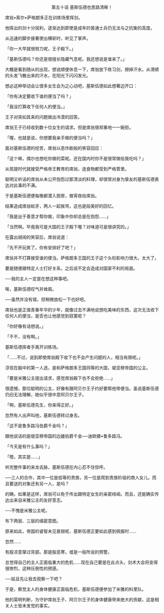 <p align="center">第五十话 基斯伍德也思路清晰！</p>

席翁•索尔•萨格朗多正在训练场里挥剑。

他挥出的剑十分锐利，逐渐达到即使是成年的普通士兵仍无法与之抗衡的高度。

从迅速的脚步接著使出横斩时，听见了掌声。

「你一大早就很努力呢，王子殿下。」

「基斯伍德吗？你还是很擅长隐藏气息呢。我还想说是谁来了。」

大概是看到随从的出现，想说顺便休息一下，席翁放下练习剑，擦掉汗水。从滑顺的头发飞散出来的汗水，在阳光下闪闪发光。

想必这种举动会让很多女生会为之心动吧，基斯伍德如此想著边开口：

「你有决定要收下谁的便当了吗？」

「我没打算收下任何人的便当。」

王子对突如其来的问题做出冷漠的回答。

席翁王子已经收到数十位女生的请求。但是席翁很郑重地一一婉拒。

「喔，也就是说，你想要我亲手做的便当吗？」

面对基斯伍德的挖苦，席翁以恶作剧般的笑容回应：

「这个嘛，偶尔也想吃你做的菜呢。还在国内时你不是很常做给我吃吗？」

从孩提时代就接受严格帝王教育的席翁，连食物都受到严格管里。

聪明又听话的席翁从未公开抱怨过那清淡的料理，却很常对身为挚友的基斯伍德表达对此事的不满。

于是基斯伍德便每晚都潜入厨房，做宵夜给席翁。

结果造成席翁蛀牙，两人一起挨骂，这也是段美好的回忆。

「我是出于善意才帮你做，印象中你却总是在抱怨……」

「当然啊。毕竟我可是大国的王子殿下喔？对味道可是很讲究的。」

在露出胡闹的笑容后，席翁说道：

「先不开玩笑了。你有安排好了吧？」

席翁并不打算接受谁的便当。萨格朗多王国的王子这个头衔影响力很大。太大了。

要是随便跟特定人士打好关系，之后说不定会造成对国家不利的局面。

──我的主人一定是在想这种事吧。

唉，基斯伍德叹气并耸肩。

──虽然并没有错，但稍微放松一下也好吧。

席翁也是正值青春年华的少年，就像过去不满地说想吃美味的东西，这次无法收下任何人的便当，是否也让他感觉到寂寞呢？

「你好像有话想说。」

「不不，没有啊。」

基斯伍德挥者手离开训练场。

「……不过，说到即使席翁殿下收下也不会产生问题的人，相当有限呢。」

浮现在脑中的第一人选，是和萨格朗多王国同等的大国，堤亚穆帝国的公主。

「要是米雅公主提出请求，感觉席翁殿下也不会拒绝……」

很遗憾，那位聪明的公主，好像有跟阿贝尔王子约好要帮他带便当。虽说基斯伍德仍旧无法理解，她似乎很中意阿贝尔王子。

「啊，基斯伍德先生，你来得正好。」

忽然有人出声叫他，基斯伍德转过身去。

「这不是鲁多路冯伯爵千金吗？」

跟他说话的是堤亚穆帝国的边疆伯爵千金──迪欧娜•鲁多路冯。

「今天是有什么事吗？」

「嗯，其实是……」

听完整件事的来龙去脉，基斯伍德在内心忍不住惊呼。

──三人的合作，其中一位是低等的贵族，另一位是爬到贵族阶级的商人女儿。而且要送的对象还有另一人，是吗？

的确，如果是这样，席翁可以免于传出跟特定女生的亲密绯闻。而且，还能确实传达出来自米雅公主的友好意志。

──不愧是米雅公主呢。

布下两层、三层的缜密意图。

原来如此，帝国的睿智未见衰弱呢，基斯伍德正要如此感到佩服时……

忽然……

有股凉意窜过背部。那是股恶寒，或是一般所说的预警。

总觉得自己的主人正面临重大的危机……现在自己要是在此点头，剑术大会将变得很惨烈，这种压倒性的预感。

──姑且先让我去观察一下吧？

于是，察觉主人的身体健康正面临危机，基斯伍德便参加了米雅的料里队。

他的英明判断，为守护席翁王子、阿贝尔王子的身体健康带来绝大的贡献，这是相关人士皆未发觉的事实。

